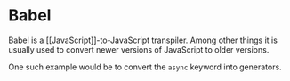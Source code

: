 # Babel

Babel is a [[JavaScript]]-to-JavaScript transpiler. Among other things it is usually used to convert newer versions of JavaScript to older versions.

One such example would be to convert the `async` keyword into generators.

